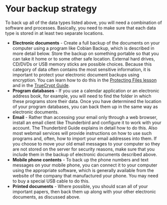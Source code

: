 [Title]: # (Your backup strategy)
[Order]: # (2)

# Your backup strategy

To back up all of the data types listed above, you will need a combination of software and processes. Basically, you need to make sure that each data type is stored in at least two separate locations.

*   **Electronic documents** - Create a full backup of the documents on your computer using a program like Cobian Backup, which is described in more detail below. Store the backup on something portable so that you can take it home or to some other safe location. External hard drives, CD/DVDs or USB memory sticks are possible choices. Because this category of data often contains the most sensitive information, it is important to protect your electronic document backups using encryption. You can learn how to do this in the [Protecting Files lesson](umbrella://lesson/protecting-files) and in the [TrueCrypt Guide](umbrella://lesson/truecrypt).
*   **Program databases** - If you use a calendar application or an electronic address book, for example, you will need to find the folder in which these programs store their data. Once you have determined the location of your program databases, you can back them up in the same way as electronic documents.
*   **Email** - Rather than accessing your email only through a web browser, install an email client like Thunderbird and configure it to work with your account. The Thunderbird Guide explains in detail how to do this. Also most webmail services will provide instructions on how to use such programs and, often, how to import your email addresses into them. If you choose to move your old email messages to your computer so they are not stored on the server for security reasons, make sure that you include them in the backup of electronic documents described above.
*   **Mobile phone contents** - To back up the phone numbers and text messages on your mobile phone, you can connect it to your computer using the appropriate software, which is generally available from the website of the company that manufactured your phone. You may need to buy a special USB cable to do this.
*   **Printed documents** - Where possible, you should scan all of your important papers, then back them up along with your other electronic documents, as discussed above.